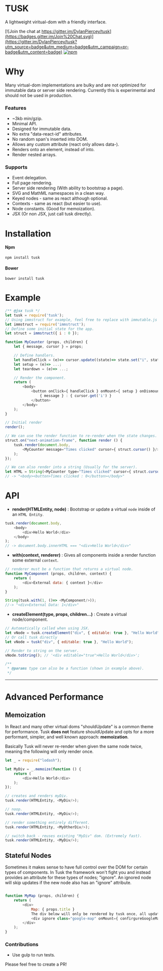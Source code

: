 # TUSK

A lightweight viritual-dom with a friendly interface.

[![Join the chat at https://gitter.im/DylanPiercey/tusk](https://badges.gitter.im/Join%20Chat.svg)](https://gitter.im/DylanPiercey/tusk?utm_source=badge&utm_medium=badge&utm_campaign=pr-badge&utm_content=badge)
[![npm](https://img.shields.io/npm/dm/tusk.svg)](https://www.npmjs.com/package/tusk)

# Why
Many virtual-dom implementations are bulky and are not optimized for immutable data or server side rendering.
Currently this is experimental and should not be used in production.

### Features
* ~3kb min/gzip.
* Minimal API.
* Designed for immutable data.
* No extra "data-react-id" attributes.
* No random span's inserted into DOM.
* Allows any custom attribute (react only allows data-).
* Renders onto an element, instead of into.
* Render nested arrays.

### Supports
* Event delegation.
* Full page rendering.
* Server side rendering (With ability to bootstrap a page).
* SVG and MathML namespaces in a clean way.
* Keyed nodes - same as react although optional.
* Contexts - same as react (but easier to use).
* Node constants. (Good for memoization).
* JSX (Or non JSX, just call tusk directly).

# Installation

#### Npm
```console
npm install tusk
```

#### Bower
```console
bower install tusk
```

# Example

```javascript
/** @jsx tusk */
let tusk = require('tusk');
// Using immstruct for example, feel free to replace with immutable.js or others.
let immstruct = require('immstruct');
// Define some initial state for the app.
let struct = immstruct({ i : 0 });

function MyCounter (props, children) {
    let { message, cursor } = props;

    // Define handlers.
    let handleClick = (e)=> cursor.update((state)=> state.set("i", state.get("i") + 1));
    let setup = (e)=> ...;
    let teardown = (e)=> ...;

    // Render the component.
    return (
        <body>
            <button onClick={ handleClick } onMount={ setup } onDismount={ teardown }>
                { message } : { cursor.get('i') }
            </button>
        </body>
    );
}

// Initial render
render();

// We can use the render function to re-render when the state changes.
struct.on("next-animation-frame", function render () {
    tusk.render(document.body,
        <MyCounter message="Times clicked" cursor={ struct.cursor() }/>
    );
});

// We can also render into a string (Usually for the server).
let HTML = String(<MyCounter type="Times clicked" cursor={ struct.cursor() }/>);
// -> "<body><button>Times clicked : 0</button></body>"
```

# API
+ **render(HTMLEntity, node)** : Bootstrap or update a virtual `node` inside of an `HTML Entity`.

```javascript
tusk.render(document.body,
    <body>
        <div>Hello World</div>
    </body>
);
// -> document.body.innerHTML === "<div>Hello World</div>"
```

+ **with(context, renderer)** : Gives all components inside a render function some external `context`.


```javascript
// renderer must be a function that returns a virtual node.
function MyComponent (props, children, context) {
    return (
        <div>External data: { context }</div>
    );
}

String(tusk.with(1, ()=> <MyComponent/>));
//-> "<div>External Data: 1</div>"
```

+ **createElement(type, props, children...)** : Create a virtual node/component.

```javascript
// Automatically called when using JSX.
let vNode = tusk.createElement("div", { editable: true }, "Hello World");
// Or call tusk directly
let vNode = tusk("div", { editable: true }, "Hello World");

// Render to string on the server.
vNode.toString(); // '<div editable="true">Hello World</div>';

/**
 * @params type can also be a function (shown in example above).
 */
```

---

# Advanced Performance

## Memoization
In React and many other virtual doms "shouldUpdate" is a common theme for performance.
Tusk **does not** feature shouldUpdate and opts for a more performant, simpler, and well known approach: **memoization**.

Basically Tusk will never re-render when given the same node twice, meaning the following will only render once.

```javascript
let _ = require("lodash");

let MyDiv = _.memoize(function () {
    return (
        <div>Hello World</div>
    );
});

// creates and renders myDiv.
tusk.render(HTMLEntity, <MyDiv/>);

// noop.
tusk.render(HTMLEntity, <MyDiv/>);

// render something entirely different.
tusk.render(HTMLEntity, <MyOtherDiv/>);

// switch back - reuses existing "MyDiv" dom. (Extremely fast).
tusk.render(HTMLEntity, <MyDiv/>);
```

## Stateful Nodes
Sometimes it makes sense to have full control over the DOM for certain types of components. In Tusk the framework won't fight you and instead provides an attribute for these types of nodes; "ignore". An ignored node will skip updates if the new node also has an "ignore" attribute.

```javascript

function MyMap (props, children) {
    return (
        <div>
            Map: { props.title }
            The div below will only be rendered by tusk once, all updates are noops.
            <div ignore class="google-map" onMount={ confirgureGoogleMap }/>
        </div>
    );
}
```

### Contributions

* Use gulp to run tests.

Please feel free to create a PR!
